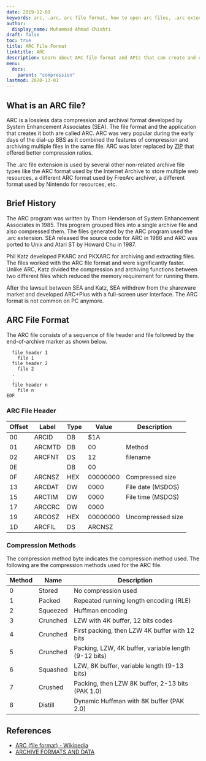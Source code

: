 ```yaml
---
date: 2019-12-09
keywords: arc, .arc, arc file format, how to open arc files, .arc extension, arc extension
author:
  display_name: Muhammad Ahmad Chishti
draft: false
toc: true
title: ARC File Format
linktitle: ARC
description: Learn about ARC file format and APIs that can create and open ARC files.
menu:
  docs:
    parent: "compression"
lastmod: 2020-13-01
---
```


## What is an ARC file?

ARC is a lossless data compression and archival format developed by System Enhancement Associates (SEA). The file format and the application that creates it both are called ARC. ARC was very popular during the early days of the dial-up BBS as it combined the features of compression and archiving multiple files in the same file. ARC was later replaced by [ZIP](/compression/zip/) that offered better compression ratios.

The .arc file extension is used by several other non-related archive file types like the ARC format used by the Internet Archive to store multiple web resources, a different ARC format used by FreeArc archiver, a different format used by Nintendo for resources, etc.

## Brief History ##

The ARC program was written by Thom Henderson of System Enhancement Associates in 1985. This program grouped files into a single archive file and also compressed them. The files generated by the ARC program used the .arc extension. SEA released the source code for ARC in 1986 and ARC was ported to Unix and Atari ST by Howard Chu in 1987.

Phil Katz developed PKARC and PKXARC for archiving and extracting files. The files worked with the ARC file format and were significantly faster. Unlike ARC, Katz divided the compression and archiving functions between two different files which reduced the memory requirement for running them.

After the lawsuit between SEA and Katz, SEA withdrew from the shareware market and developed ARC+Plus with a full-screen user interface. The ARC format is not common on PC anymore.

## ARC File Format ##

The ARC file consists of a sequence of file header and file followed by the end-of-archive marker as shown below.

```console
  file header 1
    file 1
  file header 2
    file 2
  .
  .
  file header n
    file n
EOF
```

### ARC File Header ###

|Offset|Label|Type|Value|Description|
|---|---|---|---|---|
|00|ARCID |DB|$1A| |
|01|ARCMTD|DB|00|Method|
|02|ARCFNT|DS|12|filename|
|0E|      |DB|00| |
|0F|ARCNSZ|HEX|00000000|Compressed size|
|13|ARCDAT|DW|0000|File date (MSDOS)|
|15|ARCTIM|DW|0000|File time (MSDOS)|
|17|ARCCRC|DW|0000| |
|19|ARCOSZ|HEX|00000000|Uncompressed size|
|1D|ARCFIL|DS|ARCNSZ| |

### Compression Methods ###

The compression method byte indicates the compression method used. The following are the compression methods used for the ARC file.

|Method|Name|Description|
|---|---|---|
|0|Stored|No compression used|
|1|Packed|Repeated running length encoding (RLE)|
|2|Squeezed|Huffman encoding|
|3|Crunched|LZW with 4K buffer, 12 bits codes|
|4|Crunched|First packing, then LZW 4K buffer with 12 bits|
|5|Crunched|Packing, LZW, 4K buffer, variable length (9-12 bits)|
|6|Squashed|LZW, 8K buffer, variable length (9-13 bits)|
|7|Crushed|Packing, then LZW 8K buffer, 2-13 bits (PAK 1.0)|
|8|Distill|Dynamic Huffman with 8K buffer (PAK 2.0)|

## References

- [ARC (file format) - Wikipedia](https://en.wikipedia.org/wiki/ARC_(file_format))
- [ARCHIVE FORMATS AND DATA](https://apple2.org.za/gswv/a2zine/GS.WorldView/Resources/The.MacShrinkIt.Project/ARCHIVES.TXT)
